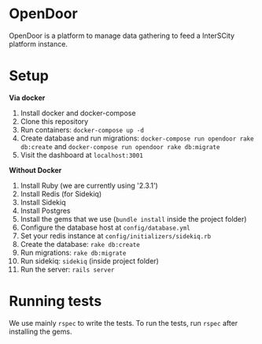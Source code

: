 # OpenDoor

OpenDoor is a platform to manage data gathering to feed a InterSCity platform
instance.

# Setup

**Via docker**

1. Install docker and docker-compose
2. Clone this repository
3. Run containers: `docker-compose up -d`
4. Create database and run migrations: `docker-compose run opendoor rake
   db:create` and `docker-compose run opendoor rake db:migrate`
5. Visit the dashboard at `localhost:3001`

**Without Docker**

1. Install Ruby (we are currently using '2.3.1')
2. Install Redis (for Sidekiq)
3. Install Sidekiq
4. Install Postgres
5. Install the gems that we use (`bundle install` inside the project folder)
6. Configure the database host at `config/database.yml`
7. Set your redis instance at `config/initializers/sidekiq.rb`
8. Create the database: `rake db:create`
9. Run migrations: `rake db:migrate`
10. Run sidekiq: `sidekiq` (inside project folder)
11. Run the server: `rails server`

# Running tests

We use mainly `rspec` to write the tests. To run the tests, run `rspec`
after installing the gems.
